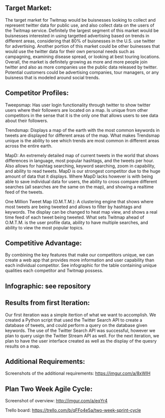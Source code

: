 ## Target Market:
The target market for Twitmap would be buisnesses looking to collect and represent twitter data for public use, and also collect data on the users of the Twitmap service. Definitely the largest segment of this market would be buisnesses interested in using targetted advertising based on trends in different areas, considering that 80% of buisnesses in the U.S. use twitter for advertising. Another portion of this market could be other buinesses that would use the twitter data for their own personal needs such as campagning, examining disease spread, or looking at best touring locations. Overall, the market is definitely growing as more and more people join twitter and also as more companies use the public data released by twitter. Potential customers could be advertising companies, tour managers, or any buisness that is modeled around social trends.

## Competitor Profiles:
Tweepsmap: Has user login functionality through twitter to show twitter users where their followers are located on a map. Is unique 
          from other competitors in the sense that it is the only one that allows users to see data about their followers.   
          
Trendsmap: Displays a map of the earth with the most common keywords in tweets are displayed for different areas of the map. What 
          makes Trendsmap unique is the ability to see which trends are most common in different areas across the entire earth. 
          
MapD: An extremely detailed map of current tweets in the world that shows differences in language, most popular hashtags, and the
tweets per hour. Also allows for hashtag searching, keyword searching, zoom in capability, and ability to read tweets. MapD is  our strongest competitor due to the huge amount of data that it displays. Where MapD lacks however is with being able to save
individual data for users, the ability to cross compare different searches (all searches are the same on the map), and showing a realtime feed of the tweets.
          
One Million Tweet Map (O.M.T.M.): A clustering engine that shows where most tweets are being tweeted and allows to filter by hashtags     and keywords. The display can be changed to heat map view, and shows a real time feed of each tweet being tweeted. What sets Twitmap
    ahead of O.M.T.M. is the user profile data, ability to have multiple searches, and ability to view the most popular topics. 

## Competitive Advantage:
By combining the key features that make our competitors unique, we can create a web app that provides more information and user capability than each individual competitor.  See infographic for the table containing unique qualities each competitor and Twitmap possess.
## Infographic: see repository

## Results from first Iteration:
Our first iteration was a simple itertion of what we want to accomplish. We created a Python script that used the Twitter Search API to create a database of tweets, and could perform a query on the database given keywords. The use of the Twitter Search API was successful, however we plan to query usign the Twitter Stream API as well. For the next iteration, we plan to have the user interface created as well as the display of the quesry results on a map.

## Additional Requirements:

Screenshots of the additional requirements: https://imgur.com/a/8xWIH

## Plan Two Week Agile Cycle:

Screenshot of overview: http://imgur.com/a/eqYr4

Trello board: https://trello.com/b/qFFo4e5a/two-week-sprint-cycle
